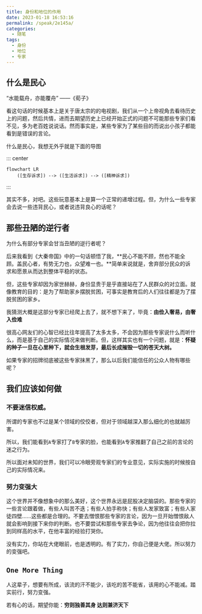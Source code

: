 ```yaml
---
title: 身份和地位的作用
date: 2023-01-18 16:53:16
permalink: /speak/2e145a/
categories:
  - 随笔
tags:
  - 身份
  - 地位
  - 专家
---
```

## 什么是民心

“水能载舟，亦能覆舟” ——《荀子》

<!-- more -->

看这句话的时候基本上是关于唐太宗的的电视剧，我们从一个上帝视角去看待历史上的问题，然后共情，进而去期望历史上已经开始正式的问题不可能那些专家们看不见，多为老百姓说说话。然而事实是，某些专家为了某些目的而说出小孩子都能看到是错误的言论。

什么是民心，我想无外乎就是下面的导图

::: center
``` mermaid
flowchart LR
    ([生存诉求]) --> ([生活诉求]) --> ([精神诉求])
```
:::

其实不多，对吧。这些玩意基本上是算一个正常的递增过程。但，为什么一些专家会去说一些违背民心，或者说违背良心的话呢？

## 那些丑陋的逆行者

为什么有部分专家会甘当丑陋的逆行者呢？

后来我看到《大秦帝国》中的一句话顿悟了我，**民心不能不顾，然也不能全顾。盖民心者，有势无力也，众望难一也。**简单来说就是，舍弃部分民众的诉求和愿景从而达到整体平稳的状态。

但，这些专家却因为家世赫赫，身份显贵于是乎直接站在了人民群众的对立面。就像教育的目的：是为了帮助家乡摆脱贫困，可事实是教育后的人们往往都是为了摆脱贫困的家乡。

我猜测大概是这部分专家已经爬上去了，就不想下来了，毕竟：**由俭入奢易，由奢入俭难**

很高心网友们的心智已经比往年提高了太多太多，不会因为那些专家说什么而听什么，而是基于自己的实际情况来做判断。但，这样其实也有一个问题，就是：**怀疑的种子一旦在心里种下，就会生根发芽，最后长成摧毁一切的苍天大树。**

如果专家的招牌彻底被这些专家抹黑了，那么以后我们能信任的公众人物有哪些呢？

## 我们应该如何做

### 不要迷信权威。

所谓的专家也不过是某个领域的佼佼者，但对于领域越深入那么细化的也就越厉害。

所以，我们能看到`A`专家打了`B`专家的脸，也能看到`A`专家推翻了自己之前的言论的迷之行为。

所以面对未知的世界，我们可以冷眼旁观专家们的专业意见，实际实施的时候按自己的实际情况来。

### 努力变强大

这个世界并不像想象中的那么美好，这个世界永远是屁股决定脑袋的。那些专家的一些言论跟着做，有些人叫苦不迭；有些人拍手称快；有些人发家致富；有些人家徒四壁......这些都是合理的。不要去憎恨那些专家的言论，因为一旦开始憎恨敌人就会影响到接下来你的判断。也不要尝试和那些专家去争论，因为他往往会把你拉到同样高的水平，在他丰富的经验打哭你。

没有实力，你站在大佬眼前，也是透明的。有了实力，你自己便是大佬。所以努力的变强吧。

## `One More Thing`

人这辈子，想要有所成，该流的汗不能少，该吃的苦不能省，该用的心不能减。踏实前行，努力变强。

若有心的话，期望你能：**穷则独善其身 达则兼济天下**

